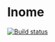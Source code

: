 # Inome

[![Build status][ci-image]][ci-url]

[ci-image]: https://travis-ci.org/akirion/inome.svg?branch=master
[ci-url]: https://travis-ci.org/akirion/inome

